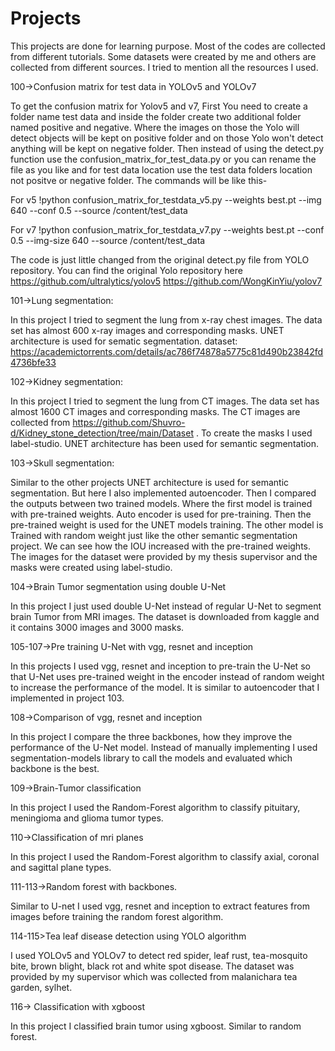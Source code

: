 # Projects

This projects are done for learning purpose. Most of the codes are collected from different tutorials. Some datasets were created by me and others are collected from different sources. I tried to mention all the resources I used. 


100->Confusion matrix for test data in YOLOv5 and YOLOv7

To get the confusion matrix for Yolov5 and v7, First You need to create a folder name test data and inside the folder create two additional folder named positive and negative. Where the images on those the Yolo will detect objects will be kept on positive folder and on those Yolo won't detect anything will be kept on negative folder.
Then instead of using the detect.py function use the confusion_matrix_for_test_data.py or you can rename the file as you like and for test data location use the test data folders location not positve or negative folder. The commands will be like this-

For v5
!python confusion_matrix_for_testdata_v5.py --weights best.pt  --img 640 --conf 0.5 --source  /content/test_data

For v7 
!python confusion_matrix_for_testdata_v7.py --weights  best.pt  --conf 0.5  --img-size 640 --source /content/test_data

The code is just little changed from the original detect.py file from YOLO repository. You can find the original Yolo repository here
https://github.com/ultralytics/yolov5
https://github.com/WongKinYiu/yolov7








101->Lung segmentation: 

In this project I tried to segment the lung from x-ray chest images. The data set has almost 600 x-ray images  and corresponding masks. UNET architecture is used for sematic segmentation. dataset: https://academictorrents.com/details/ac786f74878a5775c81d490b23842fd4736bfe33








102->Kidney segmentation:

In this project I tried to segment the lung from CT images. The data set has almost 1600 CT images  and corresponding masks. The CT images are collected from https://github.com/Shuvro-d/Kidney_stone_detection/tree/main/Dataset  . To create the masks I used label-studio. UNET architecture has been used for semantic segmentation.








103->Skull segmentation:

Similar to the other projects UNET architecture is used for semantic segmentation. But here I also implemented autoencoder. Then I compared the outputs between two trained models. Where the first model is trained with pre-trained weights. Auto encoder is used for pre-training. Then the pre-trained weight is used for the UNET models training. The other model is Trained with random weight just like the other semantic segmentation project. We can see how the IOU increased with the pre-trained weights.
The images for the dataset were provided by my thesis supervisor and the masks were created using label-studio. 


104->Brain Tumor segmentation using double U-Net

In this project I just used double U-Net instead of regular U-Net to segment brain Tumor from MRI images. The dataset is downloaded from kaggle and it contains 3000 images and 3000 masks.



105-107->Pre training U-Net with vgg, resnet and inception

In this projects I used vgg, resnet and inception to pre-train the U-Net so that U-Net uses pre-trained weight in the encoder instead of random weight to increase the performance of the model. It is similar to autoencoder that I implemented in project 103.


108->Comparison of vgg, resnet and inception

In this project I compare the three backbones, how they improve the performance of the U-Net model. Instead of manually implementing I used segmentation-models library to call the models and evaluated which backbone is the best.


109->Brain-Tumor classification

In this project I used the Random-Forest algorithm to classify pituitary, meningioma and glioma tumor types.

110->Classification of mri planes

In this project I used the Random-Forest algorithm to classify axial, coronal and sagittal plane types.


111-113->Random forest with backbones.

Similar to U-net I used vgg, resnet and inception to extract features from images before training the random forest algorithm.

114-115>Tea leaf disease detection using YOLO algorithm

I used YOLOv5 and YOLOv7 to detect red spider, leaf rust, tea-mosquito bite, brown blight, black rot and white spot disease. The dataset was provided by my supervisor which was collected from malanichara tea garden, sylhet.


116-> Classification with xgboost

In this project I classified brain tumor using xgboost. Similar to random forest.
